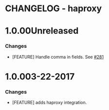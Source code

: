 # CHANGELOG - haproxy

1.0.00Unreleased
==================

### Changes

* [FEATURE] Handle comma in fields. See [#281][]

1.0.003-22-2017
==================

### Changes

* [FEATURE] adds haproxy integration.

<!--- The following link definition list is generated by PimpMyChangelog --->
[#281]: https://github.com/DataDog/integrations-core/issues/281